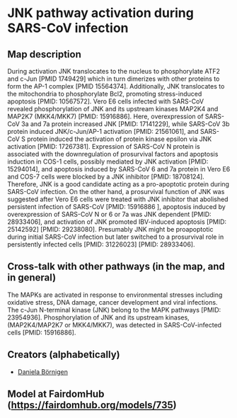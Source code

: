 # JNK pathway activation during SARS-CoV infection

## Map description
During activation JNK translocates to the nucleus to phosphorylate ATF2 and c-Jun [PMID 1749429] which in turn dimerizes with other proteins to form the AP-1 complex [PMID 15564374]. Additionally, JNK translocates to the mitochondria to phosphorylate Bcl2, promoting stress-induced apoptosis [PMID: 10567572].
Vero E6 cells infected with SARS-CoV revealed phosphorylation of JNK and its upstream kinases MAP2K4 and MAP2K7 (MKK4/MKK7) [PMID: 15916886]. Here, overexpression of SARS-CoV 3a and 7a protein increased JNK [PMID: 17141229], while SARS-CoV 3b protein induced JNK/c-Jun/AP-1 activation [PMID: 21561061], and SARS-CoV S protein induced the activation of protein kinase epsilon via JNK activation [PMID: 17267381]. Expression of SARS-CoV N protein is associated with the downregulation of prosurvival factors and apoptosis induction in COS-1 cells, possibly mediated by JNK activation [PMID: 15294014], and apoptosis induced by SARS-CoV 6 and 7a protein in Vero E6 and COS-7 cells were blocked by a JNK inhibitor [PMID: 18708124]. Therefore, JNK is a good candidate acting as a pro-apoptotic protein during SARS-CoV infection. On the other hand, a prosurvival function of JNK was suggested after Vero E6 cells were treated with JNK inhibitor that abolished persistent infection of SARS-CoV [PMID: 15916886 ], apoptosis induced by overexpression of SARS-CoV N or 6 or 7a was JNK dependent [PMID: 28933406], and activation of JNK promoted IBV-induced apoptosis [PMID: 25142592] [PMID: 29238080]. Presumably JNK might be proapoptotic during initial SARS-CoV infection but later switched to a prosurvival role in persistently infected cells [PMID: 31226023] [PMID: 28933406].

## Cross-talk with other pathways (in the map, and in general)

The MAPKs are activated in response to environmental stresses including oxidative stress, DNA damage, cancer development and viral infections. The c-Jun N-terminal kinase (JNK) belong to the MAPK pathways [PMID: 23954936]. Phosphorylation of JNK and its upstream kinases, (MAP2K4/MAP2K7 or MKK4/MKK7), was detected in SARS-CoV-infected cells [PMID: 15916886].


## Creators (alphabetically)
- [Daniela Börnigen](https://fairdomhub.org/people/1583)

## Model at FairdomHub (https://fairdomhub.org/models/735)
